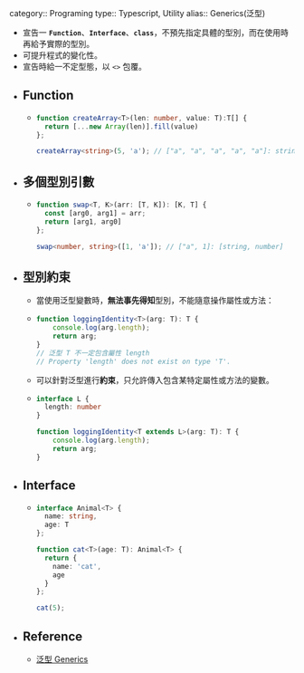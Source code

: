 category:: Programing
type:: Typescript, Utility
alias:: Generics(泛型)

- 宣告一 **`Function`**、**`Interface`**、**`class`**，不預先指定具體的型別，而在使用時再給予實際的型別。
- 可提升程式的變化性。
- 宣告時給一不定型態，以 `<>` 包覆。
- ## Function
	- ```typescript
	  function createArray<T>(len: number, value: T):T[] {
	    return [...new Array(len)].fill(value)
	  };
	  
	  createArray<string>(5, 'a'); // ["a", "a", "a", "a", "a"]: string[]
	  ```
- ## 多個型別引數
	- ```typescript
	  function swap<T, K>(arr: [T, K]): [K, T] {
	    const [arg0, arg1] = arr;
	    return [arg1, arg0]
	  };
	  
	  swap<number, string>([1, 'a']); // ["a", 1]: [string, number]
	  ```
- ## 型別約束
	- 當使用泛型變數時，**無法事先得知**型別，不能隨意操作屬性或方法：
	- ```typescript
	  function loggingIdentity<T>(arg: T): T {
	      console.log(arg.length);
	      return arg;
	  }
	  // 泛型 T 不一定包含屬性 length
	  // Property 'length' does not exist on type 'T'.
	  ```
	- 可以針對泛型進行**約束**，只允許傳入包含某特定屬性或方法的變數。
	- ```typescript
	  interface L {
	    length: number
	  }
	  
	  function loggingIdentity<T extends L>(arg: T): T {
	      console.log(arg.length);
	      return arg;
	  }
	  ```
- ## Interface
	- ```typescript
	  interface Animal<T> {
	    name: string,
	    age: T
	  };
	  
	  function cat<T>(age: T): Animal<T> {
	    return {
	      name: 'cat',
	      age
	    }
	  };
	  
	  cat(5);
	  ```
- ## Reference
	- [泛型 Generics](https://willh.gitbook.io/typescript-tutorial/advanced/generics)